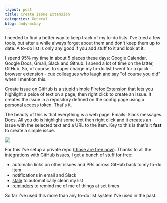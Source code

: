 ```yaml
---
layout: post
title: Create Issue Extension
categories: General
blog: andy-mckay
---
```


I needed to find a better way to keep track of my to-do lists. I've tried a few tools, but after a while always forget about them and don't keep them up to date. A to-do list is only any good if you add stuff to it and look at it.

I spend 95% my time in about 5 places these days: Google Calendar, Google Docs, Gmail, Slack and Github. I spend a lot of time on the latter, GitHub. So, of course, to super charge my to-do list I went for a quick browser extension - cue colleagues who laugh and say "of course you did" when I mention this.

[Create issue on GitHub](https://github.com/andymckay/create-issue) is a [stupid simple Firefox Extension](https://addons.mozilla.org/en-US/firefox/addon/create-github-issue/) that lets you highlight a peice of text on a page, then right click to create an issue. It creates the issue in a repository defined on the config page using a personal access token. That's it. 

The beauty of this is that everything is a web page. Emails. Slack messages. Docs. All you do is highlight some text then right click and it creates an issue with the selected text and a URL to the item. Key to this is that's it **fast** to create a simple issue.

<img src="https://user-images.githubusercontent.com/74699/53767875-fac37300-3e8b-11e9-8401-650d0a317f3a.png" />

For this I've setup a private repo ([those are free now](https://github.blog/2019-01-07-new-year-new-github/)). Thanks to all the integrations with GitHub issues, I get a bunch of stuff for free:

* automatic links on other issues and PRs across GitHub back to my to-do item
* notifications in email and Slack
* [stale](https://github.com/marketplace/stale) to automatically clean my list
* [reminders](https://github.com/probot/reminders) to remind me of me of things at set times

So far I've used this more than any to-do list system I've used in the past.

